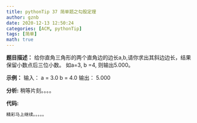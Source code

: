 ```yaml
---
title: pythonTip 37 简单题之勾股定理
author: gznb
date: 2020-12-13 12:50:24
categories: [ACM, pythonTip]
tags: [简单]
math: true
---
```


**题目描述：**
给你直角三角形的两个直角边的边长a,b,请你求出其斜边边长，结果保留小数点后三位小数。
如a=3, b =4, 则输出5.000。

**示例：**
输入：
a = 3.0
b = 4.0
输出：
5.000


**分析:**
稍等片刻。。。。

**代码:**
```python
精彩马上继续。。。。。
```
